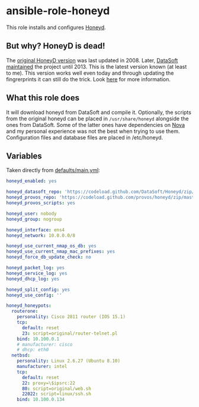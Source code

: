 # ansible-role-honeyd

This role installs and configures [Honeyd](http://www.honeyd.org/). 

## But why? HoneyD is dead!
The [original HoneyD version](https://github.com/provos/honeyd) was last updated in 2008. Later, [DataSoft maintained](https://github.com/DataSoft/Honeyd/commits/master) the project until 2013. This is the latest version known (at least to me). This version works well even today and through updating the fingrerprints it can still do the trick. Look [here](https://github.com/DataSoft/Honeyd/issues/91) for more information.

## What this role does
It will download honeyd from DataSoft and compile it. Optionally, the scripts from the original honeyd can be placed in `/usr/share/honeyd` alongside the ones from DataSoft. Some of the latter ones have dependencies on [Nova](https://github.com/DataSoft/Nova) and my personal experience was not the best when trying to use them. Configuration files and database files are placed in /etc/honeyd. 

## Variables
Taken directly from [defaults/main.yml](https://github.com/tterranigma/ansible-role-honeyd/blob/master/defaults/main.yml):
```yml
honeyd_enabled: yes                                                             # Turns off the role completely

honeyd_datasoft_repo: 'https://codeload.github.com/DataSoft/Honeyd/zip/master'  # Where honeyd will be downloaded from
honeyd_provos_repo: 'https://codeload.github.com/provos/honeyd/zip/master'      # For the original service scripts
honeyd_provos_scripts: yes                                                      # Enables installing original service scripts

honeyd_user: nobody                                                             # The user honeyd will run as
honeyd_group: nogroup                                                           # The group honeyd will run as

honeyd_interface: ens4                                                          # The interface honeyd will listen on
honeyd_network: 10.0.0.0/8                                                      # Packets destined to this subnet will be captured by honeyd

honeyd_use_current_nmap_os_db: yes                                              # Update the OS db
honeyd_use_current_nmap_mac_prefixes: yes                                       # Update MAC prefixes
honeyd_force_db_update_check: no                                                # If yes, it will cause ansible to check for updates in the OS/MAC databases

honeyd_packet_log: yes                                                          # Enables packet logging
honeyd_service_log: yes                                                         # Enables service logging
honeyd_dhcp_log: yes                                                            # Enables DHCP logging

honeyd_split_config: yes                                                        # Split configuration into one file per defined honeypot
honeyd_use_config: ''                                                           # a local file to upload and integrate with the rest of the configuration

honeyd_honeypots:                                                               # Example of how honeypots are defined. All the supported
  routerone:                                                                    # options are shown.
    personality: Cisco 2811 router (IOS 15.1)
    tcp:
      default: reset
      23: script=original/router-telnet.pl
    bind: 10.100.0.1
    # manufacturer: cisco
    # dhcp: eth0
  netbsd:
    personality: Linux 2.6.27 (Ubuntu 8.10)
    manufacturer: intel
    tcp:
      default: reset
      22: proxy=\$ipsrc:22
      80: script=original/web.sh
      22022: script=linux/ssh.sh
    bind: 10.100.0.134
```
